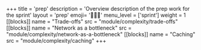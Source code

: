 +++
title = 'prep'
description = 'Overview description of the prep work for the sprint'
layout = 'prep'
emoji= '🧑🏾‍💻'
menu_level = ['sprint']
weight = 1
[[blocks]]
name = "Trade-offs"
src = "module/complexity/trade-offs"
[[blocks]]
name = "Network as a bottleneck"
src = "module/complexity/network-as-a-bottleneck"
[[blocks]]
name = "Caching"
src = "module/complexity/caching"
+++
